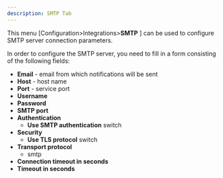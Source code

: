 ```yaml
---
description: SMTP Tab
---
```


This menu [Configuration>Integrations>**SMTP** ] can be used to configure SMTP server connection parameters.

In order to configure the SMTP server, you need to fill in a form consisting of the following fields:

- **Email** - email from which notifications will be sent
- **Host** -  host name
- **Port**  - service port
- **Username** 
- **Password** 
- **SMTP port** 
- **Authentication** 
  - **Use SMTP authentication** switch 
- **Security**
  - **Use TLS protocol** switch
- **Transport protocol**
  - smtp
- **Connection timeout in seconds**
- **Timeout in seconds**

 

















